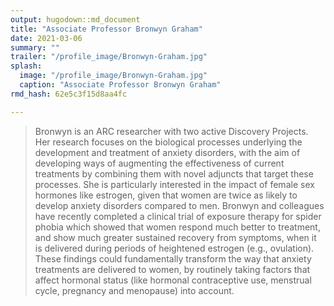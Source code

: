 ```yaml
---
output: hugodown::md_document
title: "Associate Professor Bronwyn Graham"
date: 2021-03-06
summary: ""
trailer: "/profile_image/Bronwyn-Graham.jpg"
splash:
  image: "/profile_image/Bronwyn-Graham.jpg"
  caption: "Associate Professor Bronwyn Graham"
rmd_hash: 62e5c3f15d8aa4fc

---
```


> Bronwyn is an ARC researcher with two active Discovery Projects. Her research focuses on the biological processes underlying the development and treatment of anxiety disorders, with the aim of developing ways of augmenting the effectiveness of current treatments by combining them with novel adjuncts that target these processes. She is particularly interested in the impact of female sex hormones like estrogen, given that women are twice as likely to develop anxiety disorders compared to men. Bronwyn and colleagues have recently completed a clinical trial of exposure therapy for spider phobia which showed that women respond much better to treatment, and show much greater sustained recovery from symptoms, when it is delivered during periods of heightened estrogen (e.g., ovulation). These findings could fundamentally transform the way that anxiety treatments are delivered to women, by routinely taking factors that affect hormonal status (like hormonal contraceptive use, menstrual cycle, pregnancy and menopause) into account.

